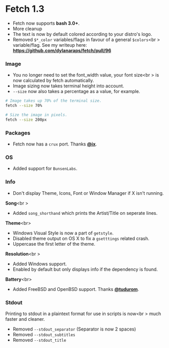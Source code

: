 # Fetch 1.3

- Fetch now supports **bash 3.0+**.
- More cleanup
- The text is now by default colored according to your distro's logo.
- Removed `$*_color` variables/flags in favour of a general `$colors`<br \>
variable/flag. See my writeup here: **https://github.com/dylanaraps/fetch/pull/96**

### Image

- You no longer need to set the font_width value, your font size<br \>
is now calculated by fetch automatically.
- Image sizing now takes terminal height into account.
- `--size` now also takes a percentage as a value, for example.

```sh
# Image takes up 70% of the terminal size.
fetch --size 70%

# Size the image in pixels.
fetch --size 200px
```

### Packages
- Fetch now has a `crux` port. Thanks **[@ix](https://github.com/ix)**.

### OS

- Added support for `BunsenLabs`.

### Info

- Don't display Theme, Icons, Font or Window Manager if X isn't running.

**Song**<br \>
- Added `song_shorthand` which prints the Artist/Title on seperate lines.

**Theme**<br\>
- Windows Visual Style is now a part of `getstyle`.
- Disabled theme output on OS X to fix a `gsetttings` related crash.
- Uppercase the first letter of the theme.

**Resolution**<br \>
- Added Windows support.
- Enabled by default but only displays info if the dependency is found.

**Battery**<br\>
- Added FreeBSD and OpenBSD support. Thanks **[@tudurom](https://github.com/tudurom)**.

### Stdout

Printing to stdout in a plaintext format for use in scripts is now<br \>
much faster and cleaner.

- Removed `--stdout_separator` (Separator is now 2 spaces)
- Removed `--stdout_subtitles`
- Removed `--stdout_title`
